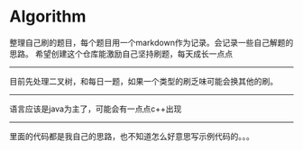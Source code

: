 # Algorithm
整理自己刷的题目，每个题目用一个markdown作为记录。会记录一些自己解题的思路。
希望创建这个仓库能激励自己坚持刷题，每天成长一点点
****
目前先处理二叉树，和每日一题，如果一个类型的刷乏味可能会换其他的刷。
****
语言应该是java为主了，可能会有一点点c++出现
****
里面的代码都是我自己的思路，也不知道怎么好意思写示例代码的。。。
